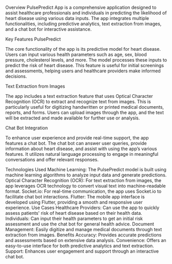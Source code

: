 
Overview
PulsePredict App is a comprehensive application designed to assist healthcare professionals and individuals in predicting the likelihood of heart disease using various data inputs. The app integrates multiple functionalities, including predictive analytics, text extraction from images, and a chat bot for interactive assistance.

Key Features
PulsePredict

The core functionality of the app is its predictive model for heart disease. Users can input various health parameters such as age, sex, blood pressure, cholesterol levels, and more. The model processes these inputs to predict the risk of heart disease. This feature is useful for initial screenings and assessments, helping users and healthcare providers make informed decisions.

Text Extraction from Images

The app includes a text extraction feature that uses Optical Character Recognition (OCR) to extract and recognize text from images. This is particularly useful for digitizing handwritten or printed medical documents, reports, and forms. Users can upload images through the app, and the text will be extracted and made available for further use or analysis.

Chat Bot Integration

To enhance user experience and provide real-time support, the app features a chat bot. The chat bot can answer user queries, provide information about heart disease, and assist with using the app’s various features. It utilizes natural language processing to engage in meaningful conversations and offer relevant responses.

Technologies Used
Machine Learning: The PulsePredict model is built using machine learning algorithms to analyze input data and generate predictions.
Optical Character Recognition (OCR): For text extraction from images, the app leverages OCR technology to convert visual text into machine-readable format.
Socket.io: For real-time communication, the app uses Socket.io to facilitate chat bot interactions.
Flutter: The mobile app interface is developed using Flutter, providing a smooth and responsive user experience.
Use Cases
Healthcare Providers: Can use the app to quickly assess patients' risk of heart disease based on their health data.
Individuals: Can input their health parameters to get an initial risk assessment and use the chat bot for general health advice.
Document Management: Easily digitize and manage medical documents through text extraction from images.
Benefits
Accuracy: Provides accurate predictions and assessments based on extensive data analysis.
Convenience: Offers an easy-to-use interface for both predictive analytics and text extraction.
Support: Enhances user engagement and support through an interactive chat bot.
